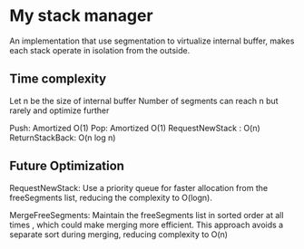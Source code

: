 # My stack manager

An implementation that use segmentation to virtualize internal buffer, 
makes each stack operate in isolation from the outside.


## Time complexity
Let n be the size of internal buffer
Number of segments can reach n but rarely and optimize further

Push: Amortized O(1)
Pop: Amortized O(1)
RequestNewStack : O(n)
ReturnStackBack: O(n log n)

## Future Optimization 

RequestNewStack:
Use a priority queue for faster allocation from the freeSegments list, 
reducing the complexity to O(logn).

MergeFreeSegments:
Maintain the freeSegments list in sorted order at all times , which could make merging more efficient. 
This approach avoids a separate sort during merging, reducing complexity to O(n)